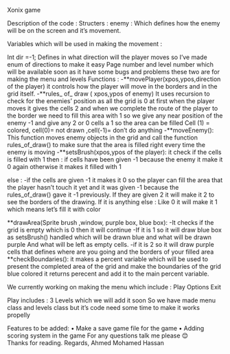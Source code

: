 Xonix game


Description of the code : 
Structers : enemy : 
Which defines how the enemy will be on the screen and it’s movement.

Variables which will be used in making the movement : 

Int dir =-1; 
Defines in what direction will the player moves  so I’ve made enum of directions to make it easy 
Page number and level number which will be available soon as it have some bugs and problems these two are for making the menu and levels
Functions : 
-**movePlayer(xpos,ypos,direction of the player)
it controls how the player will move in the borders and in the grid itself.
-**rules_ of_ draw ( xpos,ypos of enemy)
It uses recursion to check for the enemies’ position as all the grid is 0 at first when the player moves it gives the cells 2  and  when we complete the route of the player to the border we need to fill this area with 1 so we give any near position of the enemy -1 and give any 2 or 0 cells a 1 so the area can be filled 
Cell (1) = colored, cell(0)= not drawn ,cell(-1)= don’t do anything
-**moveEnemy():
This function moves enemy objects in the grid and  call the function rules_of_draw() to make sure that the area is filled right every time the enemy is moving
-**setsBrush(xpos,ypos of the player):
it check if the cells is filled with 1 then : 
if cells have been given -1 because the enemy it make it 0 again 
otherwise it makes it filled with 1 

else : 
-if the cells are given -1 it makes it 0 so the player can fill the area that the player hasn’t touch it yet  and it was given -1 because the rules_of_draw() gave it -1 previously.
If they are given 2 it will make it 2 to see the borders of the drawing.
If it is anything else : 
Like 0 it will make it 1 which means let’s fill it with color

**drawArea(Sprite  brush ,window, purple box, blue box):
-It checks if the grid is empty which is 0 then it will continue 
-If it is 1 so it will draw blue box as   setsBrush() handled which will be drawn blue and what will be drawn purple
And what will be left as empty cells.
-if it is 2 so it will draw purple cells that defines where are you going and the borders of your filled area
**checkBoundaries():
it makes a percent variable which will be used to present the completed area of the grid and make the boundaries of the grid blue colored
it returns perecent and add it to the  main percent variable.

We currently working on making the menu which include : 
Play 
Options 
Exit 

Play includes :
3 Levels which we will add it soon
So we have made menu class and levels class but it’s code need some time to make it works propelly

Features to be added: 
•	Make a save game file for the game 
•	Adding scoring system in the game 
For any questions talk me please 😊  
Thanks for reading.
	Regards,
Ahmed Mohamed Hassan
